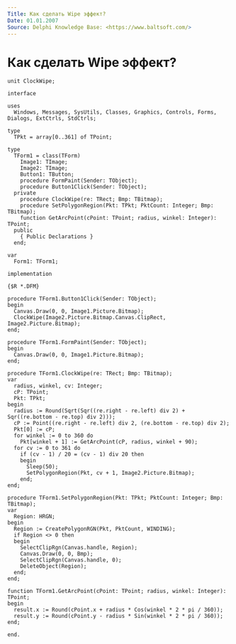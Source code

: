 ```yaml
---
Title: Как сделать Wipe эффект?
Date: 01.01.2007
Source: Delphi Knowledge Base: <https://www.baltsoft.com/>
---
```



Как сделать Wipe эффект?
========================

    unit ClockWipe;
     
    interface
     
    uses
      Windows, Messages, SysUtils, Classes, Graphics, Controls, Forms, Dialogs, ExtCtrls, StdCtrls;
     
    type
      TPkt = array[0..361] of TPoint;
     
    type
      TForm1 = class(TForm)
        Image1: TImage;
        Image2: TImage;
        Button1: TButton;
        procedure FormPaint(Sender: TObject);
        procedure Button1Click(Sender: TObject);
      private
        procedure ClockWipe(re: TRect; Bmp: TBitmap);
        procedure SetPolygonRegion(Pkt: TPkt; PktCount: Integer; Bmp: TBitmap);
        function GetArcPoint(cPoint: TPoint; radius, winkel: Integer): TPoint;
      public
        { Public Declarations }
      end;
     
    var
      Form1: TForm1;
     
    implementation
     
    {$R *.DFM}
     
    procedure TForm1.Button1Click(Sender: TObject);
    begin
      Canvas.Draw(0, 0, Image1.Picture.Bitmap);
      ClockWipe(Image2.Picture.Bitmap.Canvas.ClipRect, Image2.Picture.Bitmap);
    end;
     
    procedure TForm1.FormPaint(Sender: TObject);
    begin
      Canvas.Draw(0, 0, Image1.Picture.Bitmap);
    end;
     
    procedure TForm1.ClockWipe(re: TRect; Bmp: TBitmap);
    var
      radius, winkel, cv: Integer;
      cP: TPoint;
      Pkt: TPkt;
    begin
      radius := Round(Sqrt(Sqr((re.right - re.left) div 2) + Sqr((re.bottom - re.top) div 2)));
      cP := Point((re.right - re.left) div 2, (re.bottom - re.top) div 2);
      Pkt[0] := cP;
      for winkel := 0 to 360 do
        Pkt[winkel + 1] := GetArcPoint(cP, radius, winkel + 90);
      for cv := 0 to 361 do
        if (cv - 1) / 20 = (cv - 1) div 20 then
        begin
          Sleep(50);
          SetPolygonRegion(Pkt, cv + 1, Image2.Picture.Bitmap);
        end;
    end;
     
    procedure TForm1.SetPolygonRegion(Pkt: TPkt; PktCount: Integer; Bmp: TBitmap);
    var
      Region: HRGN;
    begin
      Region := CreatePolygonRGN(Pkt, PktCount, WINDING);
      if Region <> 0 then
      begin
        SelectClipRgn(Canvas.handle, Region);
        Canvas.Draw(0, 0, Bmp);
        SelectClipRgn(Canvas.handle, 0);
        DeleteObject(Region);
      end;
    end;
     
    function TForm1.GetArcPoint(cPoint: TPoint; radius, winkel: Integer): TPoint;
    begin
      result.x := Round(cPoint.x + radius * Cos(winkel * 2 * pi / 360));
      result.y := Round(cPoint.y - radius * Sin(winkel * 2 * pi / 360));
    end;
     
    end.

